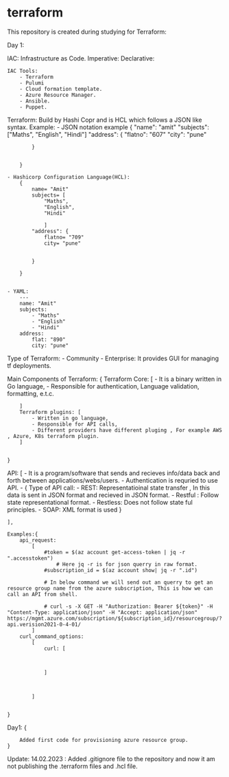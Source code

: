# terraform

This repository is created during studying for Terraform:

Day 1:

IAC:
    Infrastructure as Code.
        Imperative: 
        Declarative:

    IAC Tools:
        - Terraform
        - Pulumi
        - Cloud formation template.
        - Azure Resource Manager.
        - Ansible.
        - Puppet.

Terraform:
    Build by Hashi Copr and is HCL which follows a JSON like syntax.
    Example:
    - JSON notation example
        {
            "name": "amit"
            "subjects": ["Maths", "English", "Hindi"]
            "address": {
                "flatno": "607"
                "city": "pune"

            }


        }

    - Hashicorp Configuration Language(HCL):
        {
            name= "Amit"
            subjects= [
                "Maths",
                "English",
                "Hindi"

                ]
            "address": {
                flatno= "709"
                city= "pune" 


            }

        }


    - YAML:
        ---
        name: "Amit"
        subjects:
            - "Maths"
            - "English" 
            - "Hindi"
        address:
            flat: "890"
            city: "pune"


Type of Terraform:
    - Community
    - Enterprise: It provides GUI for managing tf deployments.

Main Components of Terraform:
    {
        Terraform Core: [
            - It is a binary written in Go language,
            - Responsible for authentication, Language validation, formatting, e.t.c.

        ]
        Terraform plugins: [
            - Written in go language,
            - Responsible for API calls,
            - Different providers have different pluging , For example AWS , Azure, K8s terraform plugin.
        ]


    }

API:
    [
        - It is a program/software that sends and recieves info/data back and forth between applications/webs/users.
        - Authentication is requried to use API.
        - {
            Type of API call:
                - REST: Representatioinal state transfer , In this data is sent in JSON format and recieved in JSON format.
                    - Restful : Follow state representational format.
                    - Restless: Does not follow state ful principles.
                - SOAP: XML format is used
        }

    ],

    Examples:{
        api_request:
            [
                #token = $(az account get-access-token | jq -r ".accesstoken")
                    # Here jq -r is for json querry in raw format.
                #subscription_id = $(az account show| jq -r ".id")

                # In below command we will send out an querry to get an resource group name from the azure subscription, This is how we can call an API from shell.

                # curl -s -X GET -H "Authorization: Bearer ${token}" -H "Content-Type: application/json" -H "Accept: application/json" https://mgmt.azure.com/subscription/${subscription_id}/resourcegroup/?api.verision2021-0-4-01/
            ]
        curl_command_options:
            [   
                curl: [

                    

                ]


                
            ]


    }
    

Day1:
    {

        Added first code for provisioning azure resource group.
    }


Update: 
14.02.2023 : Added .gitignore file to the repository and now it am not publishing the .terraform files and .hcl file.
